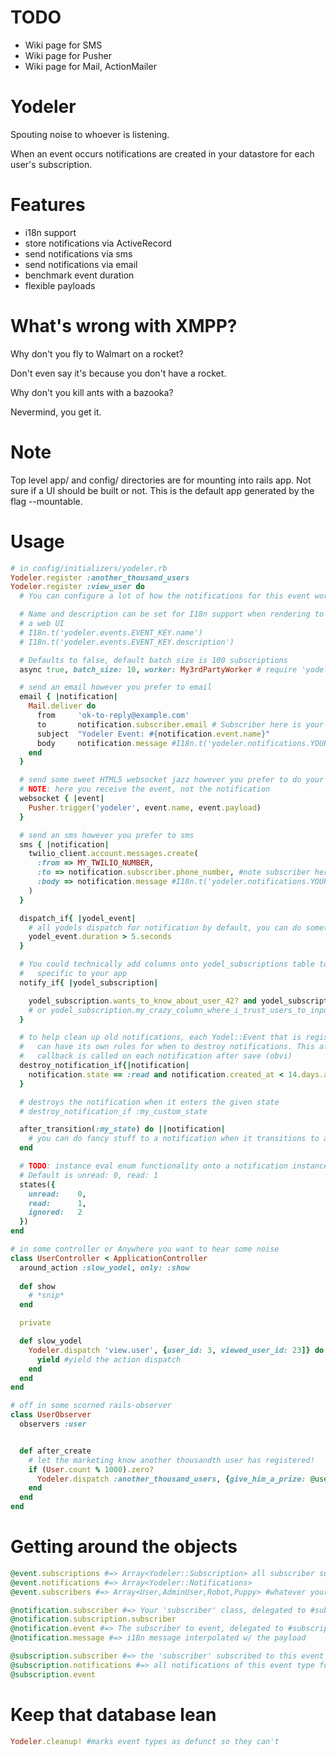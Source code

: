 TODO
=======

  * Wiki page for SMS
  * Wiki page for Pusher
  * Wiki page for Mail, ActionMailer

Yodeler
=======

Spouting noise to whoever is listening.

When an event occurs notifications are created in your datastore for each user's subscription.

Features
========
  * i18n support
  * store notifications via ActiveRecord  
  * send notifications via sms
  * send notifications via email
  * benchmark event duration
  * flexible payloads


What's wrong with XMPP?
=======================

  Why don't you fly to Walmart on a rocket?

  Don't even say it's because you don't have a rocket.

  Why don't you kill ants with a bazooka?

  Nevermind, you get it.

Note
====

Top level app/ and config/ directories are for mounting into rails app. Not sure if a UI should be built or not. This
is the default app generated by the flag --mountable.


Usage
=====
```ruby
# in config/initializers/yodeler.rb
Yodeler.register :another_thousand_users
Yodeler.register :view_user do
  # You can configure a lot of how the notifications for this event works here

  # Name and description can be set for I18n support when rendering to
  # a web UI
  # I18n.t('yodeler.events.EVENT_KEY.name')
  # I18n.t('yodeler.events.EVENT_KEY.description')

  # Defaults to false, default batch size is 100 subscriptions
  async true, batch_size: 10, worker: My3rdPartyWorker # require 'yodeler/workers/yodel_worker'

  # send an email however you prefer to email
  email { |notification| 
    Mail.deliver do
      from     'ok-to-reply@example.com'
      to       notification.subscriber.email # Subscriber here is your 'user' model
      subject  "Yodeler Event: #{notification.event.name}"
      body     notification.message #I18n.t('yodeler.notifications.YOUR_EVENT_NAME.message', notification.event.payload)
    end
  }

  # send some sweet HTML5 websocket jazz however you prefer to do your HTML5 websocket jazz
  # NOTE: here you receive the event, not the notification
  websocket { |event|
    Pusher.trigger('yodeler', event.name, event.payload)
  }

  # send an sms however you prefer to sms
  sms { |notification|
    twilio_client.account.messages.create(
      :from => MY_TWILIO_NUMBER,
      :to => notification.subscriber.phone_number, #note subscriber here is your 'user' model
      :body => notification.message #I18n.t('yodeler.notifications.YOUR_EVENT_NAME.message', notification.event.payload)
    )   
  }

  dispatch_if{ |yodel_event|
    # all yodels dispatch for notification by default, you can do something fancy here to filter
    yodel_event.duration > 5.seconds
  }

  # You could technically add columns onto yodel_subscriptions table to allow additional customization
  #   specific to your app
  notify_if{ |yodel_subscription|

    yodel_subscription.wants_to_know_about_user_42? and yodel_subscription.yodel_event.payload[:user_id] == 42
    # or yodel_subscription.my_crazy_column_where_i_trust_users_to_input_javascript_functions_and_this_method_was_evaled_on_and_wraps_rubyracer(yodel_subscription.yodel_event.payload)
  }

  # to help clean up old notifications, each Yodel::Event that is registered
  #   can have its own rules for when to destroy notifications. This after save
  #   callback is called on each notification after save (obvi)
  destroy_notification_if{|notification|
    notification.state == :read and notification.created_at < 14.days.ago
  }

  # destroys the notification when it enters the given state
  # destroy_notification_if :my_custom_state

  after_transition(:my_state) do ||notification|
    # you can do fancy stuff to a notification when it transitions to a given state
  end

  # TODO: instance eval enum functionality onto a notification instance...?
  # Default is unread: 0, read: 1
  states({
    unread:    0,
    read:      1,
    ignored:   2
  })
end

# in some controller or Anywhere you want to hear some noise
class UserController < ApplicationController
  around_action :slow_yodel, only: :show
  
  def show
    # *snip*
  end

  private

  def slow_yodel
    Yodeler.dispatch 'view.user', {user_id: 3, viewed_user_id: 23]} do
      yield #yield the action dispatch
    end
  end
end

# off in some scorned rails-observer
class UserObserver
  observers :user


  def after_create
    # let the marketing know another thousandth user has registered!
    if (User.count % 1000).zero?
      Yodeler.dispatch :another_thousand_users, {give_him_a_prize: @user.id}
    end
  end
end
```


Getting around the objects
==========================

```ruby
@event.subscriptions #=> Array<Yodeler::Subscription> all subscriber subscriptions
@event.notifications #=> Array<Yodeler::Notifications>
@event.subscribers #=> Array<User,AdminUser,Robot,Puppy> #whatever your 'subscriber' class is, can be more than one type

@notification.subscriber #=> Your 'subscriber' class, delegated to #subscription
@notification.subscription.subscriber
@notification.event #=> The subscriber to event, delegated to #subscription
@notification.message #=> i18n message interpolated w/ the payload

@subscription.subscriber #=> the 'subscriber' subscribed to this event
@subscription.notifications #=> all notifications of this event type for this subscriber
@subscription.event

```

Keep that database lean
=======================
```ruby
Yodeler.cleanup! #marks event types as defunct so they can't
```